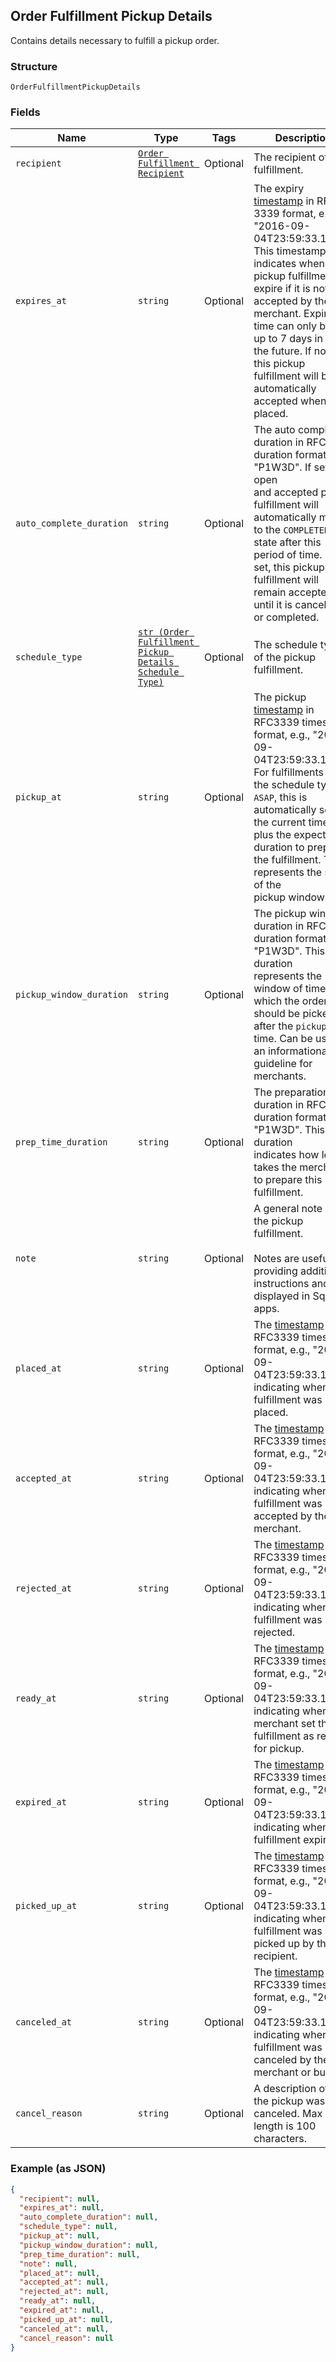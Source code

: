 ## Order Fulfillment Pickup Details

Contains details necessary to fulfill a pickup order.

### Structure

`OrderFulfillmentPickupDetails`

### Fields

| Name | Type | Tags | Description |
|  --- | --- | --- | --- |
| `recipient` | [`Order Fulfillment Recipient`](/doc/models/order-fulfillment-recipient.md) | Optional | The recipient of a fulfillment. |
| `expires_at` | `string` | Optional | The expiry [timestamp](#workingwithdates) in RFC 3339 format, e.g.,<br>"2016-09-04T23:59:33.123Z". This timestamp indicates when the pickup fulfillment will<br>expire if it is not accepted by the merchant. Expiration time can only be set up to 7 days in<br>the future. If not set, this pickup fulfillment will be automatically accepted when placed. |
| `auto_complete_duration` | `string` | Optional | The auto completion duration in RFC3339 duration format, e.g., "P1W3D". If set, an open<br>and accepted pickup fulfillment will automatically move to the `COMPLETED` state after this<br>period of time. If not set, this pickup fulfillment will remain accepted until it is canceled<br>or completed. |
| `schedule_type` | [`str (Order Fulfillment Pickup Details Schedule Type)`](/doc/models/order-fulfillment-pickup-details-schedule-type.md) | Optional | The schedule type of the pickup fulfillment. |
| `pickup_at` | `string` | Optional | The pickup [timestamp](#workingwithdates) in RFC3339 timestamp format, e.g., "2016-09-04T23:59:33.123Z".<br>For fulfillments with the schedule type `ASAP`, this is automatically set to the current time<br>plus the expected duration to prepare the fulfillment. This represents the start of the<br>pickup window. |
| `pickup_window_duration` | `string` | Optional | The pickup window duration in RFC3339 duration format, e.g., "P1W3D". This duration<br>represents the window of time for which the order should be picked up after the `pickup_at`<br>time. Can be used as an informational guideline for merchants. |
| `prep_time_duration` | `string` | Optional | The preparation time duration in RFC3339 duration format, e.g., "P1W3D". This duration<br>indicates how long it takes the merchant to prepare this fulfillment. |
| `note` | `string` | Optional | A general note about the pickup fulfillment.<br><br>Notes are useful for providing additional instructions and are displayed in Square apps. |
| `placed_at` | `string` | Optional | The [timestamp](#workingwithdates) in RFC3339 timestamp format, e.g., "2016-09-04T23:59:33.123Z",<br>indicating when the fulfillment was placed. |
| `accepted_at` | `string` | Optional | The [timestamp](#workingwithdates) in RFC3339 timestamp format, e.g., "2016-09-04T23:59:33.123Z",<br>indicating when the fulfillment was accepted by the merchant. |
| `rejected_at` | `string` | Optional | The [timestamp](#workingwithdates) in RFC3339 timestamp format, e.g., "2016-09-04T23:59:33.123Z",<br>indicating when the fulfillment was rejected. |
| `ready_at` | `string` | Optional | The [timestamp](#workingwithdates) in RFC3339 timestamp format, e.g., "2016-09-04T23:59:33.123Z",<br>indicating when the merchant set the fulfillment as ready for pickup. |
| `expired_at` | `string` | Optional | The [timestamp](#workingwithdates) in RFC3339 timestamp format, e.g., "2016-09-04T23:59:33.123Z",<br>indicating when the fulfillment expired. |
| `picked_up_at` | `string` | Optional | The [timestamp](#workingwithdates) in RFC3339 timestamp format, e.g., "2016-09-04T23:59:33.123Z",<br>indicating when the fulfillment was picked up by the recipient. |
| `canceled_at` | `string` | Optional | The [timestamp](#workingwithdates) in RFC3339 timestamp format, e.g., "2016-09-04T23:59:33.123Z",<br>indicating when the fulfillment was canceled by the merchant or buyer. |
| `cancel_reason` | `string` | Optional | A description of why the pickup was canceled. Max length is 100 characters. |

### Example (as JSON)

```json
{
  "recipient": null,
  "expires_at": null,
  "auto_complete_duration": null,
  "schedule_type": null,
  "pickup_at": null,
  "pickup_window_duration": null,
  "prep_time_duration": null,
  "note": null,
  "placed_at": null,
  "accepted_at": null,
  "rejected_at": null,
  "ready_at": null,
  "expired_at": null,
  "picked_up_at": null,
  "canceled_at": null,
  "cancel_reason": null
}
```

